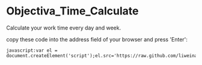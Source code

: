 Objectiva_Time_Calculate
========================

Calculate your work time every day and week.


copy these code into the address field of your browser and press 'Enter':

    javascript:var el = document.createElement('script');el.src='https://raw.github.com/liweinan0423/Objectiva_Time_Calculate/master/time_calculate.js';document.body.appendChild(el);
